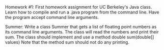 Homework #1:
 First homework assignment for UC Berkeley's Java class. Learn how to compile and run a .java program from the command line.
 Have the program accept command line arguments. 

Summer:
 Write a class Summer that gets a list of floating point numbers as its command line arguments.
 The class will read the numbers and print their sum.
 The class should implement and use a method double sum(double[] values)
 Note that the method sum should not do any printing. 

